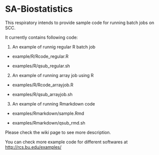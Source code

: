 # SA-Biostatistics

This respiratory intends to provide sample code for running batch jobs on SCC.

It currently contains following code:

1) An example of runnig regular R batch job

- example/R/Rcode_regular.R

- examples/R/qsub_regular.sh

2) An example of running array job using R

- examples/R/Rcode_arrayjob.R

- examples/R/qsub_arrayjob.sh



3) An example of running Rmarkdown code

- examples/Rmarkdown/sample.Rmd

- examples/Rmarkdown/qsub_rmd.sh


Please check the wiki page to see more description.

You can check more example code for different softwares at http://rcs.bu.edu/examples/
